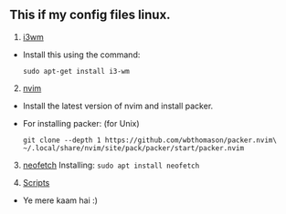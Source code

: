 
## This if my config files linux.

1. [i3wm](https://i3wm.org/docs/userguide.html)
- Install this using the command: 

    `sudo apt-get install i3-wm`

2. [nvim](https://github.com/neovim/neovim/releases)
- Install the latest version of nvim and install packer.
- For installing packer: (for Unix)

    `git clone --depth 1 https://github.com/wbthomason/packer.nvim\
    ~/.local/share/nvim/site/pack/packer/start/packer.nvim`

3. [neofetch]()
Installing: 
`sudo apt install neofetch`

4. [Scripts](https://github.com/Bala-Vignesh-Reddy/.dotfiles/tree/main/custom-exe)
- Ye mere kaam hai :)


